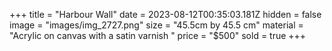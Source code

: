 +++
title = "Harbour Wall"
date = 2023-08-12T00:35:03.181Z
hidden = false
image = "images/img_2727.png"
size = "45.5cm by 45.5 cm"
material = "Acrylic on canvas with a satin varnish "
price = "$500"
sold = true
+++
